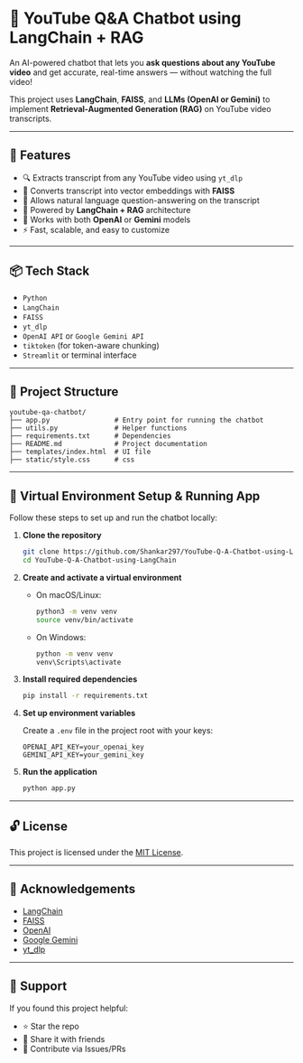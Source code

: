 # 🎥 YouTube Q&A Chatbot using LangChain + RAG

An AI-powered chatbot that lets you **ask questions about any YouTube video** and get accurate, real-time answers — without watching the full video!

This project uses **LangChain**, **FAISS**, and **LLMs (OpenAI or Gemini)** to implement **Retrieval-Augmented Generation (RAG)** on YouTube video transcripts.

---

## 🚀 Features

- 🔍 Extracts transcript from any YouTube video using `yt_dlp`
- 🧠 Converts transcript into vector embeddings with **FAISS**
- 💬 Allows natural language question-answering on the transcript
- 🔗 Powered by **LangChain + RAG** architecture
- 🤖 Works with both **OpenAI** or **Gemini** models
- ⚡ Fast, scalable, and easy to customize


---

## 📦 Tech Stack

* `Python`
* `LangChain`
* `FAISS`
* `yt_dlp`
* `OpenAI API` or `Google Gemini API`
* `tiktoken` (for token-aware chunking)
* `Streamlit` or terminal interface

---

## 📁 Project Structure

```
youtube-qa-chatbot/
├── app.py                # Entry point for running the chatbot
├── utils.py              # Helper functions
├── requirements.txt      # Dependencies
├── README.md             # Project documentation
├── templates/index.html  # UI file
├── static/style.css      # css
```

---

## 🔧 Virtual Environment Setup & Running App

Follow these steps to set up and run the chatbot locally:

1. **Clone the repository**

   ```bash
   git clone https://github.com/Shankar297/YouTube-Q-A-Chatbot-using-LangChain.git
   cd YouTube-Q-A-Chatbot-using-LangChain
   ```

2. **Create and activate a virtual environment**

   * On macOS/Linux:

     ```bash
     python3 -m venv venv
     source venv/bin/activate
     ```

   * On Windows:

     ```bash
     python -m venv venv
     venv\Scripts\activate
     ```

3. **Install required dependencies**

   ```bash
   pip install -r requirements.txt
   ```

4. **Set up environment variables**

   Create a `.env` file in the project root with your keys:

   ```env
   OPENAI_API_KEY=your_openai_key
   GEMINI_API_KEY=your_gemini_key
   ```

5. **Run the application**

   ```bash
   python app.py
   ```
---

## 🔓 License

This project is licensed under the [MIT License](LICENSE).

---

## 🙏 Acknowledgements

* [LangChain](https://github.com/langchain-ai/langchain)
* [FAISS](https://github.com/facebookresearch/faiss)
* [OpenAI](https://platform.openai.com/)
* [Google Gemini](https://ai.google.dev/)
* [yt\_dlp](https://github.com/yt-dlp/yt-dlp)

---

## 🌟 Support

If you found this project helpful:

* ⭐ Star the repo
* 🔁 Share it with friends
* 🧠 Contribute via Issues/PRs

